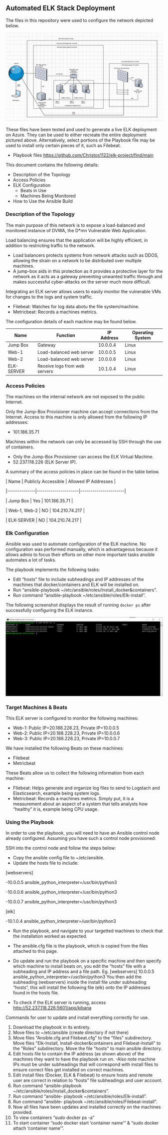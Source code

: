## Automated ELK Stack Deployment

The files in this repository were used to configure the network depicted below.

![Link Name](Images/Red_Team_Network.png)

These files have been tested and used to generate a live ELK deployment on Azure. They can be used to either recreate the entire deployment pictured above. Alternatively, select portions of the Playbook file may be used to install only certain pieces of it, such as Filebeat.

  - Playbook files
 https://github.com/Christos1122/elk-project/find/main 

This document contains the following details:
- Description of the Topology
- Access Policies
- ELK Configuration
  - Beats in Use
  - Machines Being Monitored
- How to Use the Ansible Build


### Description of the Topology

The main purpose of this network is to expose a load-balanced and monitored instance of DVWA, the D*mn Vulnerable Web Application.

Load balancing ensures that the application will be highly efficient, in addition to restricting traffic to the network.
- Load balancers protects systems from network attacks such as DDOS, allowing the strain on a network to be distributed over multiple machines. 
- A jump-box aids in this protection as it provides a protective layer for the network as it acts as a gateway preventing unwanted traffic through and makes successful cyber-attacks on the server much more difficult. 


Integrating an ELK server allows users to easily monitor the vulnerable VMs for changes to the logs and system traffic.
- Filebeat: Watches for log data abotu the file system/machine.
- Metricbeat: Records a machines metrics.

The configuration details of each machine may be found below.

| Name      | Function                      | IP Address | Operating System |
|-----------|-------------------------------|------------|------------------|
| Jump Box  | Gateway                       | 10.0.0.4   | Linux            |
| Web-1     | Load-balanced web server      | 10.0.0.5   | Linux            |
| Web-2     | Load-balanced web server      | 10.0.0.6   | Linux            |
| ELK-SERVER| Receive logs from web servers | 10.1.0.4   | Linux            |

### Access Policies

The machines on the internal network are not exposed to the public Internet. 

Only the Jump-Box Provisioner machine can accept connections from the Internet. Access to this machine is only allowed from the following IP addresses:
- 101.186.35.71

Machines within the network can only be accessed by SSH through the use of containers.
- Only the Jump-Box Provisioner can access the ELK Virtual Machine.
- 52.237.118.226 (ELK Server IP). 

A summary of the access policies in place can be found in the table below.

| Name         | Publicly Accessible | Allowed IP Addresses | 

|--------------|---------------------|----------------------|

| Jump Box     | Yes                 | 101.186.35.71        |

| Web-1, Web-2 |             NO      | 104.210.74.217       |

| ELK-SERVER   | NO                  | 104.210.74.217       |

### Elk Configuration

Ansible was used to automate configuration of the ELK machine. No configuration was performed manually, which is advantageous because it allows admis to focus their efforts on other more important tasks ansible automates a lot of tasks. 

The playbook implements the following tasks:
- Edit “hosts” file to include subheadings and IP addresses of the machines that docker/containers and ELK will be installed on. 
- Run “ansible-playbook ~/etc/ansible/roles/Install_docker&containers”.
- Run command “ansible-playbook ~/etc/ansible/roles/Elk-install”.


The following screenshot displays the result of running `docker ps` after successfully configuring the ELK instance.

![TODO: Update the path with the name of your screenshot of docker ps output](Images/Docker_ps_-a.png)

### Target Machines & Beats
This ELK server is configured to monitor the following machines:
- Web-1: Public IP=20.188.228.23, Private IP=10.0.0.5
- Web-2: Public IP=20.188.228.23, Private IP=10.0.0.6
- Web-3: Public IP=20.188.228.23, Private IP=10.0.0.7


We have installed the following Beats on these machines:
- Filebeat
- Metricbeat

These Beats allow us to collect the following information from each machine:
- FIlebeat: Helps generate and organize log files to send to Logstach and Elasticsearch, example being system logs. 
- Metricbeat: Records a machines metrics. Simply put, it is a measurement about an aspect of a system that tells analysts how “healthy” it is, example being CPU usage. 


### Using the Playbook
In order to use the playbook, you will need to have an Ansible control node already configured. Assuming you have such a control node provisioned: 

SSH into the control node and follow the steps below:
- Copy the ansible config file to ~/etc/ansible.
- Update the hosts file to include:

[webservers]

-10.0.0.5 ansible_python_interpreter=/usr/bin/python3

-10.0.0.6 ansible_python_interpreter=/usr/bin/python3

-10.0.0.7 ansible_python_interpreter=/usr/bin/python3

[elk]

-10.1.0.4 ansible_python_interpreter=/usr/bin/python3

- Run the playbook, and navigate to your targetted machines to check that the installation worked as expected.

- The ansible.cfg file is the playbook, which is copied from the files attached to this page. 
- Do update and run the playbook on a specific machine and then specify which machine to install beats on, you edit the “hosts” file with a subheading and IP address and a file path. Eg. 
[webservers]
10.0.0.5 ansible_python_interpreter=/usr/bin/python3
You then add the subheading (webservers) inside the install file under subheading “hosts”, this will install the following file (elk) onto the IP addresses found in the hosts file. 

- To check if the ELK server is running, access http://52.237.118.226:5601/app/kibana 

Commands for user to update and install everything correctly for use.
1.	Download the playbook in its entirety. 
2.	Move files to ~/etc/ansible (create directory if not there)
3.	Move files "Ansible.cfg and Filebeat.cfg" to the "files" subdirectory. Move files "Elk-Install, Install-docker&containers and Filebeat-Install" to the "Roles" subdirectory. Move the file "hosts" to main ansible directory. 
4.	Edit hosts file to contain the IP address (as shown above) of the machines they want to have the playbook run on. -Also note machine IPs must be under subheadings that will correspond with install files to ensure correct files get installed on correct machines.
5.	Edit install files (Docker, ELK & Filebeat) to ensure hosts and remote user are correct in relation to “hosts” file subheadings and user account. 
6.	Run command “ansible-playbook ~/etc/ansible/roles/Install_docker&containers”.
7.	Run command “ansible- playbook ~/etc/ansible/roles/Elk-install”.
8.	Run command “ansible- playbook ~/etc/ansible/roles/Filebeat-install”.
9.	Now all files have been updates and installed correctly on the machines provided.
10.	To view containers “sudo docker ps -a” 
11.	To start container “sudo docker start ‘container name’” & “sudo docker attach ‘container name’”. 
